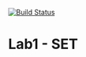 ﻿[![Build Status](https://travis-ci.org/DPAKOLLIA/mp2-lab1-set.svg?branch=master)](https://travis-ci.org/DPAKOLLIA/mp2-lab1-set)

# Lab1 - SET 
